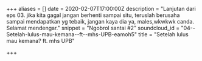 +++
aliases = []
date = 2020-02-07T17:00:00Z
description = "Lanjutan dari eps 03. jika kita gagal jangan berhenti sampai situ, teruslah berusaha sampai mendapatkan yg tebaik, jangan kaya dia ya, males,wkwkwk canda. Selamat mendengar."
snippet = "Ngobrol santai #2"
soundcloud_id = "04--Setelah-lulus-mau-kemana--ft--mhs-UPB-eamoh5"
title = "Setelah lulus mau kemana? ft. mhs UPB"

+++
